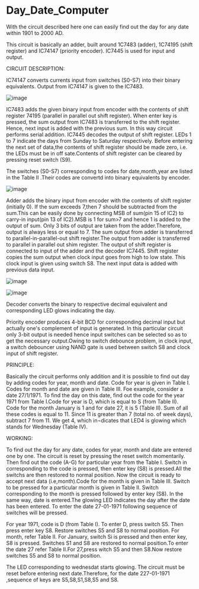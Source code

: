 # Day_Date_Computer
With the circuit described here one can easily find out the day for any date within 1901 to 2000 AD.

This circuit is basically an adder, built around 1C7483 (adder), 1C74195 (shift register) and IC74147 (priority encoder). IC7445 is used for input and output.

CIRCUIT DESCRIPTION:

IC74147 converts currents input from switches (S0-S7) into their binary equivalents. Output from IC74147 is given to the IC7483.


![image](https://user-images.githubusercontent.com/91731751/166444612-f049f497-9b1a-4e97-877d-499080b4f91b.png)

IC7483 adds the given binary input from encoder with the contents of shift register 74195 (parallel in parallel out shift register). When enter key is pressed, the sum output from IC7483 is transferred to the shift register. Hence, next input is added with the previous sum. In this way circuit performs serial addition. IC7445 decodes the output of shift register. LEDs 1 to 7 indicate the days from Sunday to Saturday respectively. Before entering the next set of data,the contents of shift register 
should be made zero, i.e. the LEDs must be in off sate.Contents of shift register can be cleared by pressing reset switch (S9).

The switches (S0-S7) corresponding to codes for date,month,year are listed in the Table II .Their codes are convertd into binary equivalents by encoder.

![image](https://user-images.githubusercontent.com/91731751/166444755-672f208f-5b1a-4f3e-af6e-ff2609978f67.png)

Adder adds the binary input from encoder with the contents of shift register (initially 0). If the sum exceeds 7,then 7 should be subtracted from the sum.This can be easily done by connecting MSB of sum(pin 15 of IC2) to carry-in input(pin 13 of IC2).MSB is 1 for sum>7 and hence 1 is added to the output of sum.
Only 3 bits of output are taken from the adder.Therefore, output is always less or equal to 7.
The sum output from adder is transferred to parallel-in-parallel-out shift register.The output from adder is transferred to parallel in parallel out shim
register. The output of shift register is connected to input of the adder and the decoder IC7445. Shift register copies the sum output when clock input goes from high to low state. This clock input is given using switch S8. The next input data is added with previous data input.

![image](https://user-images.githubusercontent.com/91731751/166444869-39154744-b74e-4a7a-9a47-b7d3c1a8b2c4.png)

![image](https://user-images.githubusercontent.com/91731751/166444961-86bfd966-4313-4a1e-8314-c027448577d0.png)

Decoder converts the binary to respective decimal equivalent and corresponding LED glows indicating the day.

Priority encoder produces 4-bit BCD for corresponding decimal input but actually one's complement of input is generated. In this particular circuit only 3-bit output is needed hence input switches can be selected so as to get the necessary output.Owing to switch debounce problem, in clock input, a switch debouncer using NAND gate is used between switch S8 and clock input of shift register.

PRINCIPLE:

Basically the circuit performs only addition and it is possible to find out day by adding codes for year, month and date. Code for year is given in 
Table I. Codes for month and date are given in Table III. Foe example, consider a date 27/1/1971. To find the day on this date, find out the code for the year 1971 from Table I.Code for year is D, which is equal to S (from Table II). Code for the month January is 1 and for date 27, it is 5 (Table II). Sum of all these codes is equal to 11. Since 11 is greater than 7 (total no. of week days), subtract 7 from 11. We get 4, which in¬dicates that LED4 is glowing which stands for Wednesday (Table IV).

WORKING:

To find out the day for any date, codes for year, month and date are entered one by one.
The circuit is reset by pressing the reset switch momentarily. Then find out the code (A-G) for particular year from the Table I. Switch in corresponding to the code is pressed, then enter key (S8) is pressed.All the switchs are then restored to normal position. Now the circuit is ready to accept next data (i.e,month).Code for the month is given in Table III. Switch to be pressed for a particular month is given in Table II. Switch corresponding to the month is pressed followed by enter key (S8). In the same way, date is entered.The glowing LED indicates the day after the date has been entered. To enter the date 27-01-1971 following sequence of switches will be pressed.

For year 1971, code is D (from Table I). To enter D, press switch S5. Then press enter key S8. Restore switches S5 and S8 to normal position. For month, refer Table II. For January, switch Si is pressed and then enter key, S8 is pressed. Switches S1 and S8 are restored to normal position.To enter the date 27 refer Table II.For 27,press witch S5 and then S8.Now restore switches S5 and S8 to normal position.

The LED corresponding to wednesdat starts glowing. The circuit must be reset before entering next date.Therefore, for the date 227-01-1971 ,sequence of keys are S5,S8,S1,S8,S5 and S8.










